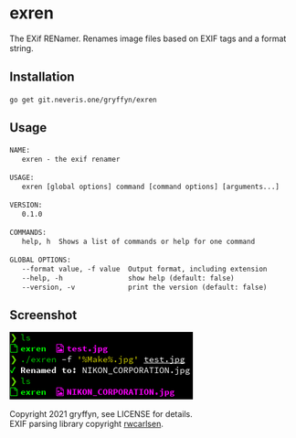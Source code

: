 # exren

The EXif RENamer. Renames image files based on EXIF tags and a format string.

## Installation

`go get git.neveris.one/gryffyn/exren`

## Usage

```
NAME:
   exren - the exif renamer

USAGE:
   exren [global options] command [command options] [arguments...]

VERSION:
   0.1.0

COMMANDS:
   help, h  Shows a list of commands or help for one command

GLOBAL OPTIONS:
   --format value, -f value  Output format, including extension
   --help, -h                show help (default: false)
   --version, -v             print the version (default: false)

```

## Screenshot

![usage](img/1.png)

Copyright 2021 gryffyn, see LICENSE for details.  
EXIF parsing library copyright [rwcarlsen](https://github.com/rwcarlsen).